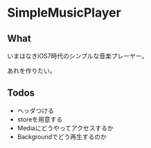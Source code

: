 # SimpleMusicPlayer

## What
いまはなきiOS7時代のシンプルな音楽プレーヤー。

あれを作りたい。

## Todos
- ヘッダつける
- storeを用意する
- Mediaにどうやってアクセスするか
- Backgroundでどう再生するのか
